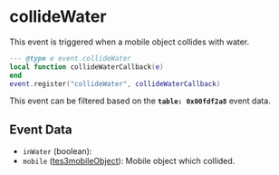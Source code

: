 # collideWater

This event is triggered when a mobile object collides with water.

```lua
--- @type e event.collideWater
local function collideWaterCallback(e)
end
event.register("collideWater", collideWaterCallback)
```

This event can be filtered based on the **`table: 0x00fdf2a8`** event data.

## Event Data

* `inWater` (boolean): 
* `mobile` ([tes3mobileObject](../../types/tes3mobileObject)): Mobile object which collided.

